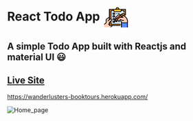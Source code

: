 # React Todo App   <img align="center" width="60" height="50" src="public/todo-icon.png">
## A simple Todo App built with Reactjs and material UI :smiley:  

## [Live Site](https://wanderlusters-booktours.herokuapp.com/)
https://wanderlusters-booktours.herokuapp.com/

![Home_page](https://user-images.githubusercontent.com/74452458/124753095-3849d680-df46-11eb-84a3-1b3be2aec80f.png)

